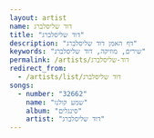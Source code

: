 ```yaml
---
layout: artist
name: דוד שליסלברג
title: "דוד שליסלברג"
description: "דף האמן דוד שליסלברג"
keywords: "שירים, מוזיקה, דוד שליסלברג"
permalink: /artists/דוד-שליסלברג
redirect_from:
  - /artists/list/דוד שליסלברג
songs:
  - number: "32662"
    name: "שמע קולנו"
    album: "סינגלים"
    artist: "דוד שליסלברג"
---
```

